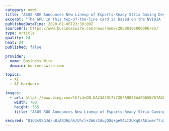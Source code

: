 ```yaml
---
category: news
title: "ASUS ROG Announces New Lineup of Esports-Ready Strix Gaming Desktops"
excerpt: "The GPU in this top-of-the-line card is based on the NVIDIA Turing™ architecture, which mixes CUDA cores for traditional rasterization with RT cores for ray tracing, and Tensor cores for accelerated AI, including noise removal. When paired with compatible games, this combination enables faster antialiasing and higher-quality lighting ..."
publishedDateTime: 2020-01-06T23:39:00Z
sourceUrl: https://www.businesswire.com/news/home/20200106006006/en/
type: article
quality: 24
heat: 24
published: false

provider:
  name: Business Wire
  domain: businesswire.com

topics:
  - AI
  - AI Hardware

images:
  - url: https://www.bing.com/th?id=ON.EA3304917572EFA90EEAAFD65B767AD0
    width: 700
    height: 365
    title: "ASUS ROG Announces New Lineup of Esports-Ready Strix Gaming Desktops"

secured: "01G3s9SGJd/uBiAR3Hphh/Uhcl+2W6r2dvgQOq+ge94LI3UKq0/AEiwerf7u2XEdrN2S8Q19yJRoRP5zSqcsKTH7JEvXdx++F17g/3yITFpvrIqGAcbjUcY3/T1MYAv1sCdFBuLYfsksoRhBg9SF40Xalg1DLK5jc1GzOrqZvEPsIy5IvRNKUFcH+upgeEflEzM79HvHdDvfySwrG2d6jmEAWBqqOoWg4NKQIL/z4fItaZDNB2L8uQT3FXEdr/Oz7Tg//VS7GU/eADLPWcvqWw==;StxJUP6Nkt3Iksl5SSt3cg=="
---
```


